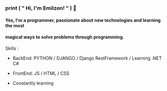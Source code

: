 ### print ( " Hi, I'm Emilzon! " ) 👋

#### Yes, I'm a programmer, passionate about new technologies and learning the most 
#### magical ways to solve problems through programming. 



Skills : 
- BackEnd: PYTHON / DJANGO / Django RestFramework / Learning .NET C# 
- FrontEnd: JS / HTML / CSS  

- Constantly learning






